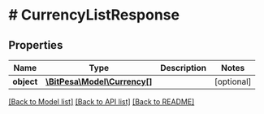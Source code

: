 # # CurrencyListResponse

## Properties

Name | Type | Description | Notes
------------ | ------------- | ------------- | -------------
**object** | [**\BitPesa\Model\Currency[]**](Currency.md) |  | [optional] 

[[Back to Model list]](../../README.md#documentation-for-models) [[Back to API list]](../../README.md#documentation-for-api-endpoints) [[Back to README]](../../README.md)


